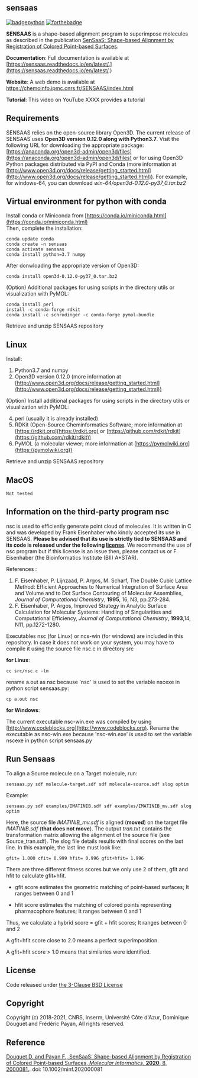 ## sensaas


[![badgepython](https://forthebadge.com/images/badges/made-with-python.svg)](https://www.python.org/downloads/release/python-370/)  [![forthebadge](https://forthebadge.com/images/badges/built-with-science.svg)](https://chemoinfo.ipmc.cnrs.fr/)

**SENSAAS** is a shape-based alignment program to superimpose molecules as described in the publication [SenSaaS: Shape-based Alignment by Registration of Colored Point-based Surfaces](https://onlinelibrary.wiley.com/doi/full/10.1002/minf.202000081).

**Documentation**: Full documentation is available at [https://sensaas.readthedocs.io/en/latest/.](https://sensaas.readthedocs.io/en/latest/.)

**Website**: A web demo is available at https://chemoinfo.ipmc.cnrs.fr/SENSAAS/index.html

**Tutorial**: This video on YouTube XXXX provides a tutorial


## Requirements

SENSAAS relies on the open-source library Open3D. The current release of SENSAAS uses **Open3D version 0.12.0 along with Python3.7**. Visit the following URL for downloading the appropriate package: [https://anaconda.org/open3d-admin/open3d/files](https://anaconda.org/open3d-admin/open3d/files) or for using Open3D Python packages distributed via PyPI and Conda (more information at [http://www.open3d.org/docs/release/getting_started.html](http://www.open3d.org/docs/release/getting_started.html)). For example, for windows-64, you can download *win-64/open3d-0.12.0-py37_0.tar.bz2*


## Virtual environment for python with conda

Install conda or Miniconda from [https://conda.io/miniconda.html](https://conda.io/miniconda.html)  
Then, complete the installation:

	conda update conda
	conda create -n sensaas
	conda activate sensaas
	conda install python=3.7 numpy
 
 After donwloading the appropriate version of Open3D:
  
 	conda install open3d-0.12.0-py37_0.tar.bz2

(Option) Additional packages for using scripts in the directory utils or visualization with PyMOL:

  	conda install perl
  	install -c conda-forge rdkit
  	conda install -c schrodinger -c conda-forge pymol-bundle
  
Retrieve and unzip SENSAAS repository

## Linux

Install:

1. Python3.7 and numpy
2. Open3D version 0.12.0 (more information at [http://www.open3d.org/docs/release/getting_started.html](http://www.open3d.org/docs/release/getting_started.html))

(Option) Install additional packages for using scripts in the directory utils or visualization with PyMOL:

4. perl (usually it is already installed)
5. RDKit (Open-Source Cheminformatics Software; more information at [https://rdkit.org](https://rdkit.org) or [https://github.com/rdkit/rdkit](https://github.com/rdkit/rdkit))
6. PyMOL (a molecular viewer; more information at [https://pymolwiki.org](https://pymolwiki.org))
  
Retrieve and unzip SENSAAS repository

## MacOS

	Not tested

## Information on the third-party program nsc

nsc is used to efficiently generate point cloud of molecules. It is written in C and was developed by Frank Eisenhaber who kindly accepted its use in SENSAAS. **Please be advised that its use is strictly tied to SENSAAS and its code is released under the following [license](https://github.com/SENSAAS/sensaas/License_NSC.txt)**. We recommend the use of nsc program but if this license is an issue then, please contact us or F. Eisenhaber (the Bioinformatics Institute (BII) A*STAR).

References :

1. F. Eisenhaber, P. Lijnzaad, P. Argos, M. Scharf, The Double Cubic Lattice Method: Efficient Approaches to Numerical Integration of Surface Area and Volume and to Dot Surface Contouring of Molecular Assemblies, *Journal of Computational Chemistry*, **1995**, 16, N3, pp.273-284.
2. F. Eisenhaber, P. Argos, Improved Strategy in Analytic Surface Calculation for Molecular Systems: Handling of Singularities and Computational Efficiency, 	*Journal of Computational Chemistry*, **1993**,14, N11, pp.1272-1280.


Executables nsc (for Linux) or ncs-win (for windows) are included in this repository. In case it does not work on your system, you may have to compile it using the source file nsc.c in directory src


**for Linux**:

	cc src/nsc.c -lm
	
rename a.out as nsc because 'nsc' is used to set the variable nscexe in python script sensaas.py:

	cp a.out nsc
	
**for Windows**:

The current executable nsc-win.exe was compiled by using [http://www.codeblocks.org](http://www.codeblocks.org). Rename the executable as nsc-win.exe because 'nsc-win.exe' is used to set the variable nscexe in python script sensaas.py



## Run Sensaas
To align a Source molecule on a Target molecule, run:
	
	sensaas.py sdf molecule-target.sdf sdf molecule-source.sdf slog optim
	
Example:

	sensaas.py sdf examples/IMATINIB.sdf sdf examples/IMATINIB_mv.sdf slog optim

Here, the source file *IMATINIB_mv.sdf* is aligned (**moved**) on the target file *IMATINIB.sdf* (**that does not move**). The output *tran.txt* contains the transformation matrix allowing the alignment of the source file (see Source_tran.sdf). The slog file details results with final scores on the last line. In this example, the last line must look like:

	gfit= 1.000 cfit= 0.999 hfit= 0.996 gfit+hfit= 1.996

There are three different fitness scores but we only use 2 of them, gfit and hfit to calculate gfit+hfit.

- gfit score estimates the geometric matching of point-based surfaces; It ranges between 0 and 1

- hfit score estimates the matching of colored points representing pharmacophore features; It ranges between 0 and 1

Thus, we calculate a hybrid score = gfit + hfit scores; It ranges between 0 and 2

A gfit+hfit score close to 2.0 means a perfect superimposition.

A gfit+hfit score > 1.0 means that similaries were identified.


## License
Code released under [the 3-Clause BSD License](https://opensource.org/licenses/BSD-3-Clause)

## Copyright
Copyright (c) 2018-2021, CNRS, Inserm, Université Côte d'Azur, Dominique Douguet and Frédéric Payan, All rights reserved.

## Reference
[Douguet D. and Payan F., SenSaaS: Shape-based Alignment by Registration of Colored Point-based Surfaces, *Molecular Informatics*, **2020**, 8, 2000081.](https://onlinelibrary.wiley.com/doi/full/10.1002/minf.202000081). doi: 10.1002/minf.202000081
   
